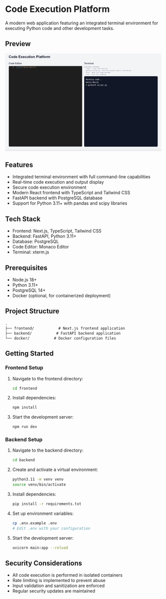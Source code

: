 # Code Execution Platform

A modern web application featuring an integrated terminal environment for executing Python code and other development tasks.
## Preview

![Code Execution Platform Screenshot](./screenshot.png)

## Features

- Integrated terminal environment with full command-line capabilities
- Real-time code execution and output display
- Secure code execution environment
- Modern React frontend with TypeScript and Tailwind CSS
- FastAPI backend with PostgreSQL database
- Support for Python 3.11+ with pandas and scipy libraries

## Tech Stack

- Frontend: Next.js, TypeScript, Tailwind CSS
- Backend: FastAPI, Python 3.11+
- Database: PostgreSQL
- Code Editor: Monaco Editor
- Terminal: xterm.js

## Prerequisites

- Node.js 18+
- Python 3.11+
- PostgreSQL 14+
- Docker (optional, for containerized deployment)

## Project Structure

```
.
├── frontend/           # Next.js frontend application
├── backend/           # FastAPI backend application
└── docker/           # Docker configuration files
```

## Getting Started

### Frontend Setup

1. Navigate to the frontend directory:
   ```bash
   cd frontend
   ```

2. Install dependencies:
   ```bash
   npm install
   ```

3. Start the development server:
   ```bash
   npm run dev
   ```

### Backend Setup

1. Navigate to the backend directory:
   ```bash
   cd backend
   ```

2. Create and activate a virtual environment:
   ```bash
   python3.11 -m venv venv
   source venv/bin/activate 
   ```

3. Install dependencies:
   ```bash
   pip install -r requirements.txt
   ```

4. Set up environment variables:
   ```bash
   cp .env.example .env
   # Edit .env with your configuration
   ```

5. Start the development server:
   ```bash
   uvicorn main:app --reload
   ```

## Security Considerations

- All code execution is performed in isolated containers
- Rate limiting is implemented to prevent abuse
- Input validation and sanitization are enforced
- Regular security updates are maintained
